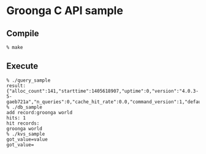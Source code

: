 # Groonga C API sample
## Compile
```
% make
```

## Execute

```
% ./query_sample
result:{"alloc_count":141,"starttime":1405618907,"uptime":0,"version":"4.0.3-5-gaeb721a","n_queries":0,"cache_hit_rate":0.0,"command_version":1,"default_command_version":1,"max_command_version":2}
% ./db_sample
add record:groonga world
hits: 1
hit records:
groonga world
% ./kvs_sample
got_value=value
got_value=
```

